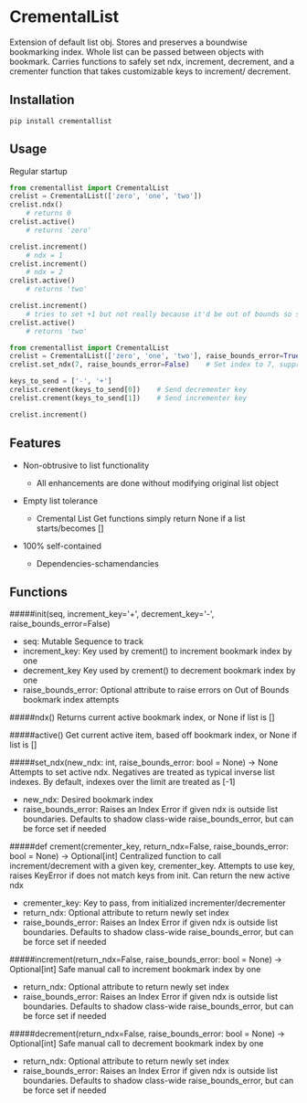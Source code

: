 # CrementalList

Extension of default list obj. Stores and preserves a boundwise bookmarking index. Whole
list can be passed between objects with bookmark. Carries functions to safely set ndx,
increment, decrement, and a crementer function that takes customizable keys to increment/
decrement.

##  Installation

```
pip install crementallist
```

## Usage

Regular startup

```python
from crementallist import CrementalList
crelist = CrementalList(['zero', 'one', 'two'])
crelist.ndx()           
    # returns 0 
crelist.active()        
    # returns 'zero'

crelist.increment()     
    # ndx = 1
crelist.increment()     
    # ndx = 2
crelist.active()        
    # returns 'two'

crelist.increment()     
    # tries to set +1 but not really because it'd be out of bounds so still 2
crelist.active()        
    # returns 'two'
```

```python
from crementallist import CrementalList
crelist = CrementalList(['zero', 'one', 'two'], raise_bounds_error=True)
crelist.set_ndx(7, raise_bounds_error=False)    # Set index to 7, suppress out of bounds errors

keys_to_send = ['-', '+']
crelist.crement(keys_to_send[0])    # Send decrementer key  
crelist.crement(keys_to_send[1])    # Send incrementer key 

crelist.increment()
```

## Features

* Non-obtrusive to list functionality
    * All enhancements are done without modifying original list object 

* Empty list tolerance
    * Cremental List Get functions simply return None if a list starts/becomes []
    
* 100% self-contained
    * Dependencies-schamendancies


## Functions

#####init(seq, increment_key='+', decrement_key='-', raise_bounds_error=False)
 - seq: 
    Mutable Sequence to track
 - increment_key: 
    Key used by crement() to increment bookmark index by one
 - decrement_key
    Key used by crement() to decrement bookmark index by one
 - raise_bounds_error:
    Optional attribute to raise errors on Out of Bounds bookmark index attempts

#####ndx()
Returns current active bookmark index, or None if list is []

#####active()
Get current active item, based off bookmark index, or None if list is []

#####set_ndx(new_ndx: int, raise_bounds_error: bool = None) -> None
Attempts to set active ndx. Negatives are treated as typical inverse list indexes. By
default, indexes over the limit are treated as [-1]
 - new_ndx:
    Desired bookmark index
 - raise_bounds_error:
    Raises an Index Error if given ndx is outside list boundaries. Defaults to shadow
    class-wide raise_bounds_error, but can be force set if needed

#####def crement(crementer_key, return_ndx=False, raise_bounds_error: bool = None) -> Optional[int]
Centralized function to call increment/decrement with a given key, crementer_key. Attempts
to use key, raises KeyError if does not match keys from init. Can return the new active ndx
 - crementer_key:
    Key to pass, from initialized incrementer/decrementer
 - return_ndx:
    Optional attribute to return newly set index
 - raise_bounds_error:
    Raises an Index Error if given ndx is outside list boundaries. Defaults to shadow
    class-wide raise_bounds_error, but can be force set if needed

#####increment(return_ndx=False, raise_bounds_error: bool = None) -> Optional[int]
Safe manual call to increment bookmark index by one
 - return_ndx:
    Optional attribute to return newly set index
 - raise_bounds_error:
    Raises an Index Error if given ndx is outside list boundaries. Defaults to shadow
    class-wide raise_bounds_error, but can be force set if needed

#####decrement(return_ndx=False, raise_bounds_error: bool = None) -> Optional[int]
Safe manual call to decrement bookmark index by one

 - return_ndx:
    Optional attribute to return newly set index
 - raise_bounds_error:
    Raises an Index Error if given ndx is outside list boundaries. Defaults to shadow
    class-wide raise_bounds_error, but can be force set if needed